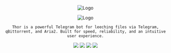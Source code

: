 <p align="center">
  <img src="https://i.ibb.co/rRf84Ck6/Thor.png" alt="Logo">
</p>

<p align="center">
  <img src="https://readme-typing-svg.herokuapp.com/?lines=THOR|Fast+Downloads|Torrent+Support" alt="Logo">
</p>

<p align="center">
  <code>Thor is a powerful Telegram bot for leeching files via Telegram, qBittorrent, and Aria2. Built for speed, reliability, and an intuitive user experience.</code>
</p>

<p align="center">
  <a href="https://github.com/HarixTGX/Thor"><img src="https://img.shields.io/github/stars/HarixTGX/Thor?style=flat-square&color=yellow&logo=github"/></a>
  <a href="https://github.com/HarixTGX/Thor"><img src="https://img.shields.io/github/forks/HarixTGX/Thor?style=flat-square&color=blue&logo=github"/></a>
  <a href="https://t.me/OMGxCloud"><img src="https://img.shields.io/badge/Telegram-Channel-blue?style=flat-square&logo=telegram"/></a>
  <a href="https://t.me/OMGxCloudSupport"><img src="https://img.shields.io/badge/Support-Group-blueviolet?style=flat-square&logo=telegram"/></a>
</p>
